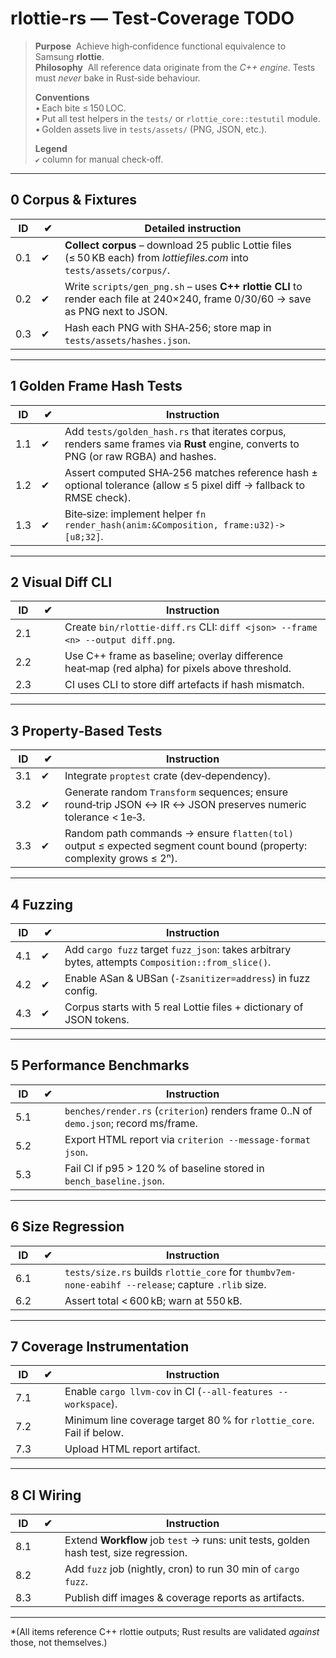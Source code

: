 # rlottie-rs — Test‑Coverage TODO

> **Purpose**  Achieve high‑confidence functional equivalence to Samsung **rlottie**.  
> **Philosophy**  All reference data originate from the *C++ engine*. Tests must *never* bake in Rust‑side behaviour.
>
> **Conventions**  
> • Each bite ≤ 150 LOC.  
> • Put all test helpers in the `tests/` or `rlottie_core::testutil` module.  
> • Golden assets live in `tests/assets/` (PNG, JSON, etc.).
>
> **Legend**  
> `✔` column for manual check‑off.

---
## 0 Corpus & Fixtures
| ID | ✔ | Detailed instruction |
|----|----|---------------------|
|0.1|✔| **Collect corpus** – download 25 public Lottie files (≤ 50 KB each) from *lottiefiles.com* into `tests/assets/corpus/`.|
|0.2|✔| Write `scripts/gen_png.sh` – uses **C++ rlottie CLI** to render each file at 240×240, frame 0/30/60 → save as PNG next to JSON.|
|0.3|✔| Hash each PNG with SHA‑256; store map in `tests/assets/hashes.json`.|

---
## 1 Golden Frame Hash Tests
| ID | ✔ | Instruction |
|----|----|-------------|
|1.1|✔| Add `tests/golden_hash.rs` that iterates corpus, renders same frames via **Rust** engine, converts to PNG (or raw RGBA) and hashes.|
|1.2|✔| Assert computed SHA‑256 matches reference hash ± optional tolerance (allow ≤ 5 pixel diff → fallback to RMSE check).|
|1.3|✔| Bite‑size: implement helper `fn render_hash(anim:&Composition, frame:u32)->[u8;32]`.|

---
## 2 Visual Diff CLI
| ID | ✔ | Instruction |
|----|----|-------------|
|2.1| | Create `bin/rlottie-diff.rs` CLI: `diff <json> --frame <n> --output diff.png`.|
|2.2| | Use C++ frame as baseline; overlay difference heat‑map (red alpha) for pixels above threshold.|
|2.3| | CI uses CLI to store diff artefacts if hash mismatch.|

---
## 3 Property‑Based Tests
| ID | ✔ | Instruction |
|----|----|-------------|
|3.1|✔| Integrate `proptest` crate (dev‑dependency).|
|3.2|✔| Generate random `Transform` sequences; ensure round‑trip JSON ↔ IR ↔ JSON preserves numeric tolerance < 1e‑3.|
|3.3|✔| Random path commands → ensure `flatten(tol)` output ≤ expected segment count bound (property: complexity grows ≤ 2ⁿ).|

---
## 4 Fuzzing
| ID | ✔ | Instruction |
|----|----|-------------|
|4.1|✔| Add `cargo fuzz` target `fuzz_json`: takes arbitrary bytes, attempts `Composition::from_slice()`.|
|4.2|✔| Enable ASan & UBSan (`-Zsanitizer=address`) in fuzz config.|
|4.3|✔| Corpus starts with 5 real Lottie files + dictionary of JSON tokens.|

---
## 5 Performance Benchmarks
| ID | ✔ | Instruction |
|----|----|-------------|
|5.1| | `benches/render.rs` (`criterion`) renders frame 0..N of `demo.json`; record ms/frame.|
|5.2| | Export HTML report via `criterion --message-format json`.|
|5.3| | Fail CI if p95 > 120 % of baseline stored in `bench_baseline.json`.|

---
## 6 Size Regression
| ID | ✔ | Instruction |
|----|----|-------------|
|6.1| | `tests/size.rs` builds `rlottie_core` for `thumbv7em-none-eabihf --release`; capture `.rlib` size.|
|6.2| | Assert total < 600 kB; warn at 550 kB.|

---
## 7 Coverage Instrumentation
| ID | ✔ | Instruction |
|----|----|-------------|
|7.1| | Enable `cargo llvm-cov` in CI (`--all-features --workspace`).|
|7.2| | Minimum line coverage target 80 % for `rlottie_core`. Fail if below.|
|7.3| | Upload HTML report artifact.

---
## 8 CI Wiring
| ID | ✔ | Instruction |
|----|----|-------------|
|8.1| | Extend **Workflow** job `test` → runs: unit tests, golden hash test, size regression.|
|8.2| | Add `fuzz` job (nightly, cron) to run 30 min of `cargo fuzz`.|
|8.3| | Publish diff images & coverage reports as artifacts.|

---
*(All items reference C++ rlottie outputs; Rust results are validated *against* those, not themselves.)

